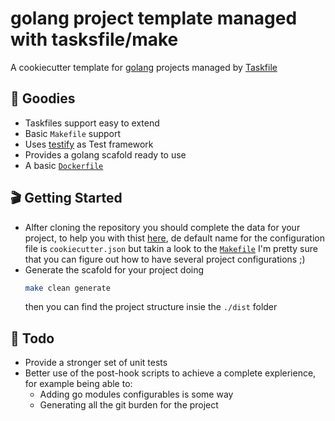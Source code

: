 # golang project template managed with tasksfile/make
A cookiecutter template for [golang](https://go.dev) projects managed by [Taskfile](https://taskfile.dev)

## 🍭 Goodies
* Taskfiles support easy to extend
* Basic `Makefile` support
* Uses [testify](https://github.com/stretchr/testify) as Test framework
* Provides a golang scafold ready to use
* A basic [`Dockerfile`](./{{cookiecutter.project.github.username}}/{{cookiecutter.project.github.repository}}/Dockerfile)

## 🎬 Getting Started
* Alfter cloning the repository you should complete the data for your project, to help you with thist [here](./cookicutter.json.sample), de default name for the configuration file is `cookiecutter.json` but takin a look to the [`Makefile`](./Makefile) I'm pretty sure that you can figure out how to have several project configurations ;)
* Generate the scafold for your project doing
  ```bash
  make clean generate
  ```
  then you can find the project structure insie the `./dist` folder

## 📌 Todo
* Provide a stronger set of unit tests
* Better use of the post-hook scripts to achieve a complete explerience, for example being able to:
    - Adding go modules configurables is some way
    - Generating all the git burden for the project
